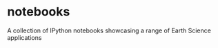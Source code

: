 notebooks
=========

A collection of IPython notebooks showcasing a range of Earth Science applications
